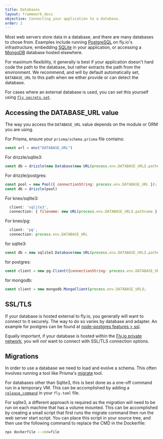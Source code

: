 ```yaml
---
title: Databases
layout: framework_docs
objective: Connecting your application to a database.
order: 2
---
```


Most web servers store data in a database, and there are many databases to chose from.
Examples include running [PostgreSQL](https://fly.io/docs/postgres/) on fly.io's infrastructure,
embedding [SQLite](https://www.sqlite.org/index.html) in your application, or accessing
a [MongoDB](https://www.mongodb.com/) database hosted elsewhere.

For maximum flexibility, it generally is best if your application doesn't hard code the
path to the database, but rather extracts the path from the environment.  We recommend,
and will by default automatically set, `DATABASE_URL` to this path when we either provide
or can detect the database.

For cases where an external database is used, you can set this yourself using
[`fly secrets set`](/docs/apps/secrets/#set-secrets).

## Accessing the DATABASE_URL value

The way you access the `DATABASE_URL` value depends on the module or ORM you are using.

For Prisma, ensure your `prisma/schema.prisma` file contains:

```js
const url = env("DATABASE_URL")
```

For drizzle/sqlite3:

```js
const db = drizzle(new Database(new URL(process.env.DATABASE_URL).pathname));
```

For drizzle/postgres:

```js
const pool = new Pool({ connectionString: process.env.DATABASE_URL });
const db = drizzle(pool)
```

For knex/sqlite3:

```js
  client: 'sqlite3',
  connection: { filename: new URL(process.env.DATABASE_URL).pathname },
```

For knex/pg:

```js
  client: 'pg',
  connection: process.env.DATABASE_URL
```

for sqlite3:

```js
const db = new sqlite3.Database(new URL(process.env.DATABASE_URL).pathname);
```

for postgres:

```js
const client = new pg.Client({connectionString: process.env.DATABASE_URL});
```

for mongodb:

```js
const client = new mongodb.MongoClient(process.env.DATABASE_URL);
```

## SSL/TLS

If your database is hosted external to fly.io, you generally will want to connect to
it securely.  The way to do so varies by database and adapter.  An example for
postgres can be found at [node-postgres features > ssl](https://node-postgres.com/features/ssl).

Equally important, if your database is hosted within the
[Fly.io private network](https://fly.io/docs/networking/private-networking/), you will _not_
want to connect with SSL/TLS connection options.

## Migrations

In order to use a database we need to load and evolve a schema.  This often
involves running a tool like Prisma's [migrate](https://www.prisma.io/docs/concepts/components/prisma-migrate) tool.

For databases other than Sqlite3, this is best done as a one-off command run in a temporary VM.  This can be accomplished by adding a
[`release_command`](https://fly.io/docs/reference/configuration/#run-one-off-commands-before-releasing-a-deployment) in your `fly.toml` file.

For sqlite3, a different approach is required as the migration will need to be run on each machine that has a volume mounted.  This can be accomplished by creating a small script that first runs the migrate command then run the web server start script.  You can place this script in your source tree, and then use the following command to replace the CMD in the Dockerfile:

```cmd
npx dockerfile --cmd=file
```
